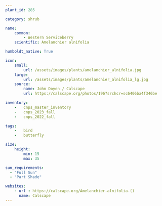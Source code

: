 ```yaml
---
plant_id: 285

category: shrub

name: 
    common:  
        - Western Serviceberry 
    scientific: Amelanchier alnifolia 

humboldt_native: True

icon: 
    small: 
        url: /assets/images/plants/amelanchier_alnifolia.jpg 
    large: 
        url: /assets/images/plants/amelanchier_alnifolia_lg.jpg 
    source: 
        name: John Doyen / Calscape
        url: https://calscape.org/photos/196?srchcr=sc6406ba4f346be 

inventory: 
    -   cnps_master_inventory
    -   cnps_2023_fall
    -   cnps_2022_fall

tags:  
    -   bird
    -   butterfly

size:
    height: 
        min: 15
        max: 35

sun_requirements:
  - "Full Sun"
  - "Part Shade"

websites:
    - url : https://calscape.org/Amelanchier-alnifolia-() 
      name: Calscape
---
```


